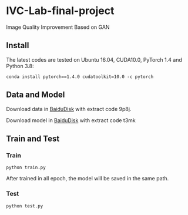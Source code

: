 # IVC-Lab-final-project
Image Quality Improvement Based on GAN
## Install
The latest codes are tested on Ubuntu 16.04, CUDA10.0, PyTorch 1.4 and Python 3.8:
```shell
conda install pytorch==1.4.0 cudatoolkit=10.0 -c pytorch
```
## Data and Model
Download data in [BaiduDisk](https://pan.baidu.com/s/1zFpuZ7sMO6jEN2jXcmkhLg) with extract code 9p8j.

Download model in [BaiduDisk](https://pan.baidu.com/s/1QspiFHhonanihUe0Ja-66w ) with extract code t3mk
## Train and Test
### Train
```shell
python train.py
```
After trained in all epoch, the model will be saved in the same path.
### Test
```shell
python test.py
```
